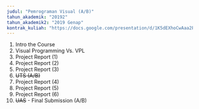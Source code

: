 ```yaml
---
judul: "Pemrograman Visual (A/B)"
tahun_akademik: "20192"
tahun_akademik2: "2019 Genap"
kontrak_kuliah: "https://docs.google.com/presentation/d/1K5dEXhoCwAaa2P4YgFPcwyS6Gp_OkDDpxUsHGQZt3U4/edit?usp=sharing"
---
```


1. Intro the Course
2. Visual Programming Vs. VPL
3. Project Report (1)
4. Project Report (2)
5. Project Report (3)
6. ~~UTS (A/B)~~
7. Project Report (4)
8. Project Report (5)
9. Project Report (6)
10. ~~UAS~~ - Final Submission (A/B)
